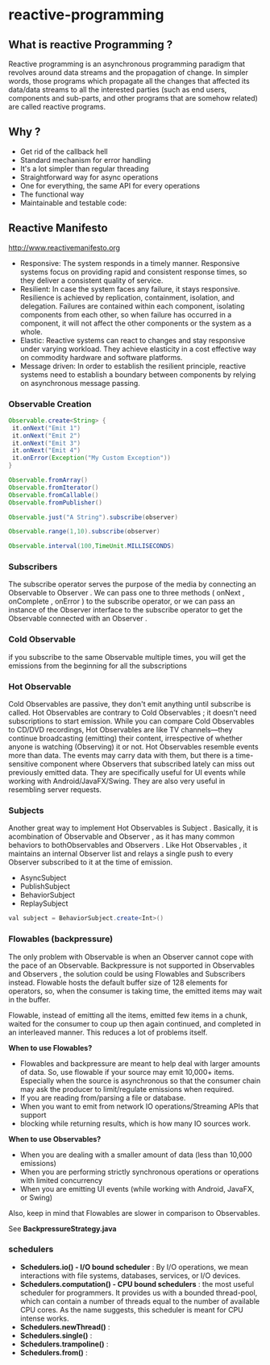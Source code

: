 # reactive-programming

## What is reactive Programming ?

Reactive programming is an asynchronous programming paradigm that revolves around
data streams and the propagation of change. In simpler words, those programs which
propagate all the changes that affected its data/data streams to all the interested parties
(such as end users, components and sub-parts, and other programs that are somehow
related) are called reactive programs.

## Why ?

 + Get rid of the callback hell
 + Standard mechanism for error handling
 + It's a lot simpler than regular threading
 + Straightforward way for async operations
 + One for everything, the same API for every operations
 + The functional way
 + Maintainable and testable code:
 
## Reactive Manifesto 

http://www.reactivemanifesto.org

 + Responsive: The system responds in a timely manner. Responsive systems focus on providing
rapid and consistent response times, so they deliver a consistent quality of
service.
 + Resilient: In case the system faces any failure, it stays responsive. Resilience is achieved by
replication, containment, isolation, and delegation. Failures are contained within
each component, isolating components from each other, so when failure has
occurred in a component, it will not affect the other components or the system as
a whole.
 + Elastic: Reactive systems can react to changes and stay responsive under varying
workload. They achieve elasticity in a cost effective way on commodity hardware
and software platforms.
 + Message driven: In order to establish the resilient principle, reactive systems need to establish a
boundary between components by relying on asynchronous message passing.


### Observable Creation

```java
Observable.create<String> {
 it.onNext("Emit 1")
 it.onNext("Emit 2")
 it.onNext("Emit 3")
 it.onNext("Emit 4")
 it.onError(Exception("My Custom Exception"))
}
```

```java
Observable.fromArray()
Observable.fromIterator()
Observable.fromCallable()
Observable.fromPublisher()
```

```java
Observable.just("A String").subscribe(observer)
```

```java
Observable.range(1,10).subscribe(observer)
```

```java
Observable.interval(100,TimeUnit.MILLISECONDS)
```

### Subscribers

The subscribe operator serves the purpose of the media by connecting an Observable to
Observer . We can pass one to three methods ( onNext , onComplete , onError ) to the
subscribe operator, or we can pass an instance of the Observer interface to the
subscribe operator to get the Observable connected with an Observer .

### Cold Observable

if you subscribe to the same Observable multiple times, you will get the emissions from the beginning for all the
subscriptions

### Hot Observable

Cold Observables are passive, they don't emit anything until subscribe is called. Hot Observables are contrary to Cold Observables ; it doesn't need subscriptions to start emission. While you can compare Cold Observables to CD/DVD recordings, Hot Observables are like TV channels—they continue broadcasting (emitting) their content, irrespective of whether anyone is watching (Observing) it or not.
Hot Observables resemble events more than data. The events may carry data with them, but there is a time-sensitive component where Observers that subscribed lately can miss out previously emitted data. They are specifically useful for UI events while working with Android/JavaFX/Swing. They are also very useful in resembling server requests.

### Subjects

Another great way to implement Hot Observables is Subject . Basically, it is acombination of Observable and Observer , as it has many common behaviors to bothObservables and Observers . Like Hot Observables , it maintains an internal Observer list and relays a single push to every Observer subscribed to it at the time of emission.

 + AsyncSubject
 + PublishSubject
 + BehaviorSubject
 + ReplaySubject
 
 ```java
 val subject = BehaviorSubject.create<Int>()
```
### Flowables (backpressure)

The only problem with Observable is when an Observer cannot cope with the pace of an Observable.
Backpressure is not supported in Observables and Observers , the solution could be using Flowables and Subscribers instead.
Flowable hosts the default buffer size of 128 elements for operators, so, when the consumer is taking time, the emitted items may wait in the buffer.

Flowable, instead of emitting all the items, emitted few items in a chunk, waited for the consumer to coup up then again continued, and completed in an interleaved manner. This reduces a lot of problems itself.

**When to use Flowables?**
 + Flowables and backpressure are meant to help deal with larger amounts of data. So, use flowable if your source may emit 10,000+ items. Especially when the source is asynchronous so that the consumer chain may ask the producer to limit/regulate emissions when required.
 + If you are reading from/parsing a file or database.
 + When you want to emit from network IO operations/Streaming APIs that support
 + blocking while returning results, which is how many IO sources work.

**When to use Observables?**

 + When you are dealing with a smaller amount of data (less than 10,000 emissions)
 + When you are performing strictly synchronous operations or operations with limited concurrency
 + When you are emitting UI events (while working with Android, JavaFX, or Swing)

Also, keep in mind that Flowables are slower in comparison to Observables.

See **BackpressureStrategy.java**

### schedulers

 + **Schedulers.io() - I/O bound scheduler** : By I/O operations, we mean interactions with file systems, databases, services, or I/O devices.
 + **Schedulers.computation() - CPU bound schedulers** : the most useful scheduler for programmers. It provides us with a bounded thread-pool, which can contain a number of threads equal to the number of available CPU cores. As the name suggests, this scheduler is meant for CPU intense works. 
 + **Schedulers.newThread()** : 
 + **Schedulers.single()** : 
 + **Schedulers.trampoline()** :
 + **Schedulers.from()** :
